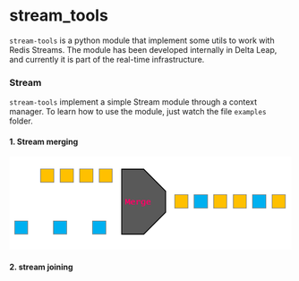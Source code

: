 # stream_tools
`stream-tools` is a python module that implement some utils to work with Redis Streams.
The module has been developed internally in Delta Leap, and currently it is part of the real-time infrastructure.

### Stream
`stream-tools` implement a simple Stream module through a context manager.
To learn how to use the module, just watch the file `examples` folder.

#### 1. Stream merging
![merge](assets/merge.png)

#### 2. stream joining

